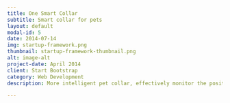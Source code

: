 ```yaml
---
title: One Smart Collar
subtitle: Smart collar for pets
layout: default
modal-id: 5
date: 2014-07-14
img: startup-framework.png
thumbnail: startup-framework-thumbnail.png
alt: image-alt
project-date: April 2014
client: Start Bootstrap
category: Web Development
description: More intelligent pet collar, effectively monitor the positioning of pets, heart rate, and body temperature, for the all-round management of pet health.

---
```

